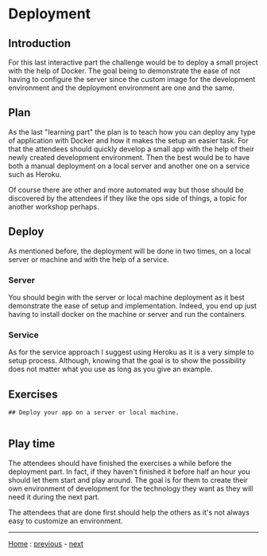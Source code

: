 # Deployment

## Introduction
For this last interactive part the challenge would be to deploy a small project
with the help of Docker. The goal being to demonstrate the ease of not having to
configure the server since the custom image for the development environment and
the deployment environment are one and the same.


## Plan
As the last "learning part" the plan is to teach how you can deploy any type of
application with Docker and how it makes the setup an easier task. For that the
attendees should quickly develop a small app with the help of their newly 
created development environment. Then the best would be to have both a manual
deployment on a local server and another one on a service such as Heroku.

Of course there are other and more automated way but those should be discovered
by the attendees if they like the ops side of things, a topic for another
workshop perhaps.


## Deploy
As mentioned before, the deployment will be done in two times, on a local server
or machine and with the help of a service.

### Server
You should begin with the server or local machine deployment as it best
demonstrate the ease of setup and implementation. Indeed, you end up just having
to install docker on the machine or server and run the containers.

### Service
As for the service approach I suggest using Heroku as it is a very simple to
setup process. Although, knowing that the goal is to show the possibility does
not matter what you use as long as you give an example.


## Exercises

```
## Deploy your app on a server or local machine.

```

```

```


## Play time
The attendees should have finished the exercises a while before the deployment
part. In fact, if they haven't finished it before half an hour you should let
them start and play around. The goal is for them to create their own environment
of development for the technology they want as they will need it during the next
part.

The attendees that are done first should help the others as it's not always easy
to customize an environment.

---
[Home](../README.md) :
[previous](../Development/README.md) -
[next](../Conclusion/README.md)

